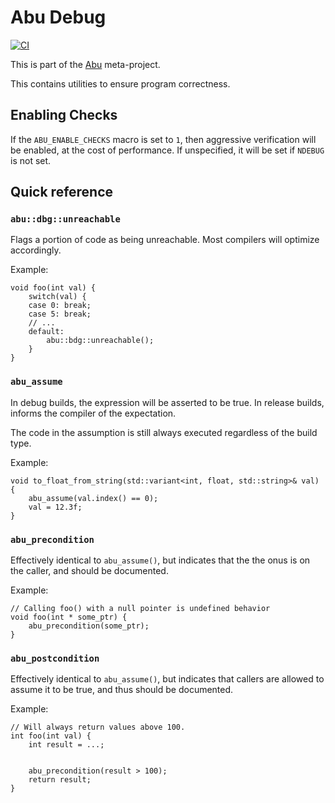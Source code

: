 # Abu Debug

[![CI](https://github.com/abu-lib/debug/actions/workflows/ci.yml/badge.svg)](https://github.com/abu-lib/debug/actions/workflows/ci.yml)

This is part of the [Abu](http://github.com/abu-lib/abu) meta-project.

This contains utilities to ensure program correctness.

## Enabling Checks

If the `ABU_ENABLE_CHECKS` macro is set to `1`, then aggressive verification
will be enabled, at the cost of performance. If unspecified, it will be set if
`NDEBUG` is not set.

## Quick reference

### `abu::dbg::unreachable` 

Flags a portion of code as being unreachable. Most compilers will optimize 
accordingly.

Example:
```
void foo(int val) {
    switch(val) {
    case 0: break;
    case 5: break;
    // ...
    default:
        abu::bdg::unreachable();
    }
}
```

### `abu_assume`

In debug builds, the expression will be asserted to be true. In release builds, 
informs the compiler of the expectation.

The code in the assumption is still always executed regardless of the build type.

Example:
```
void to_float_from_string(std::variant<int, float, std::string>& val) {
    abu_assume(val.index() == 0);
    val = 12.3f;
}
```

### `abu_precondition`

Effectively identical to `abu_assume()`, but indicates that the the onus is on 
the caller, and should be documented.

Example:
```
// Calling foo() with a null pointer is undefined behavior
void foo(int * some_ptr) {
    abu_precondition(some_ptr);
}
```

### `abu_postcondition`

Effectively identical to `abu_assume()`, but indicates that callers are allowed 
to assume it to be true, and thus should be documented.

Example:
```
// Will always return values above 100.
int foo(int val) {
    int result = ...;


    abu_precondition(result > 100);
    return result;
}
```
